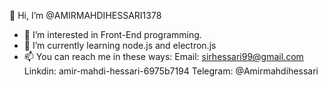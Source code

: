 👋 Hi, I’m @AMIRMAHDIHESSARI1378
- 👀 I’m interested in Front-End programming.
- 🌱 I’m currently learning node.js and electron.js
- 📫 You can reach me in these ways:
	Email: sirhessari99@gmail.com
	Linkdin: amir-mahdi-hessari-6975b7194
	Telegram: @Amirmahdihessari

<!---
AMIRMAHDIHESSARI1378/AMIRMAHDIHESSARI1378 is a ✨ special ✨ repository because its `README.md` (this file) appears on your GitHub profile.
You can click the Preview link to take a look at your changes.
--->
